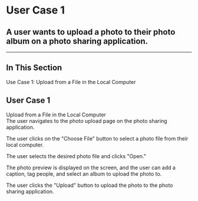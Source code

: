 # User Case 1
## A user wants to upload a photo to their photo album on a photo sharing application.
---

## **In This Section**

Use Case 1: Upload from a File in the Local Computer<br/>

## **User Case 1**
Upload from a File in the Local Computer </br>
The user navigates to the photo upload page on the photo sharing application.
</br>

The user clicks on the "Choose File" button to select a photo file from their local computer.
</br>

The user selects the desired photo file and clicks "Open."
</br>

The photo preview is displayed on the screen, and the user can add a caption, tag people, and select an album to upload the photo to.
</br>

The user clicks the "Upload" button to upload the photo to the photo sharing application.
